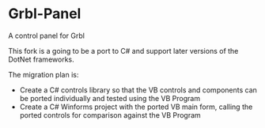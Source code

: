 # Grbl-Panel
A control panel for Grbl

This fork is a going to be a port to C# and support later versions of the DotNet frameworks.

The migration plan is:

* Create a C# controls library so that the VB controls and components can be ported individually and tested using the VB Program
* Create a C# Winforms project with the ported VB main form, calling the ported controls for comparison against the VB Program
